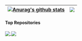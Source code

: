 <!--
**TNCP06/TNCP06** is a ✨ _special_ ✨ repository because its `README.md` (this file) appears on your GitHub profile.

- 🔭 I’m currently working on ...
- 🌱 I’m currently learning ...
- 👯 I’m looking to collaborate on ...
- 🤔 I’m looking for help with ...
- 💬 Ask me about ...
- 📫 How to reach me: ...
- 😄 Pronouns: ...
- ⚡ Fun fact: ...
-->

| <a href="https://github.com/TNCP06/github-readme-stats"><img align="center" src="https://github-readme-stats.vercel.app/api?username=TNCP06&show_icons=true&include_all_commits=true&theme=buefy&hide_border=true" alt="Anurag's github stats" /></a> | <a href="https://github.com/TNCP06/github-readme-stats"><img align="center" src="https://github-readme-stats.vercel.app/api/top-langs/?username=TNCP06&layout=compact&theme=buefy&hide_border=true" /></a> |
| ------------- | ------------- |

#### Top Repositories


<a href="https://github.com/TNCP06/github-readme-stats">
  <img align="center" src="https://github-readme-stats.vercel.app/api/pin/?username=TNCP06&repo=github-readme-stats&theme=buefy" />
</a>
<a href="https://github.com/TNCP06/TNCP06.github.io">
  <img align="center" src="https://github-readme-stats.vercel.app/api/pin/?username=TNCP06&repo=TNCP06.github.io&theme=buefy" />
</a>